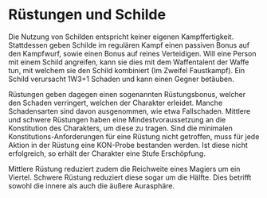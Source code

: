 # Rüstungen und Schilde
Die Nutzung von Schilden entspricht keiner eigenen Kampffertigkeit. Stattdessen geben Schilde im regulären Kampf einen passiven Bonus auf den Kampfwurf, sowie einen Bonus auf reines Verteidigen. Will eine Person mit einem Schild angreifen, kann sie dies mit dem Waffentalent der Waffe tun, mit welchem sie den Schild kombiniert (Im Zweifel Faustkampf). Ein Schild verursacht 1W3+1 Schaden und kann einen Gegner betäuben.
 
Rüstungen geben dagegen einen sogenannten Rüstungsbonus, welcher den Schaden verringert, welchen der Charakter erleidet. Manche Schadensarten sind davon ausgenommen, wie etwa Fallschaden. Mittlere und schwere Rüstungen haben eine Mindestvoraussetzung an die Konstitution des Charakters, um diese zu tragen. Sind die minimalen Konstitutions-Anforderungen für eine Rüstung nicht getroffen, muss für jede Aktion in der Rüstung eine KON-Probe bestanden werden. Ist diese nicht erfolgreich, so erhält der Charakter eine Stufe Erschöpfung.
 
Mittlere Rüstung reduziert zudem die Reichweite eines Magiers um ein Viertel. Schwere Rüstung reduziert diese sogar um die Hälfte. Dies betrifft sowohl die innere als auch die äußere Aurasphäre.
